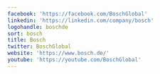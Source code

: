```yaml
---
facebook: 'https://facebook.com/BoschGlobal'
linkedin: 'https://linkedin.com/company/bosch'
logohandle: boschde
sort: bosch
title: Bosch
twitter: BoschGlobal
website: 'https://www.bosch.de/'
youtube: 'https://youtube.com/BoschGlobal'
---
```

